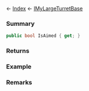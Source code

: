 ← [Index](Api-Index) ← [IMyLargeTurretBase](Sandbox.ModAPI.Ingame.IMyLargeTurretBase)

### Summary

```csharp
public bool IsAimed { get; }
```

### Returns

### Example

### Remarks

